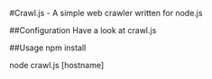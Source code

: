 #Crawl.js - A simple web crawler written for node.js

##Configuration
Have a look at crawl.js

##Usage
npm install

node crawl.js [hostname]
